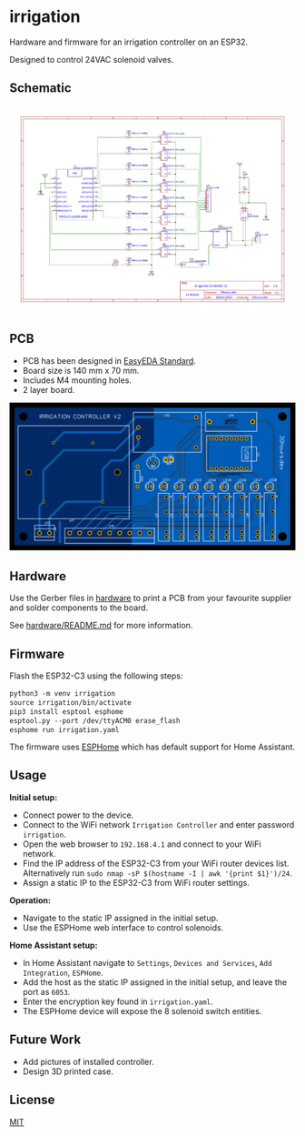 # irrigation

Hardware and firmware for an irrigation controller on an ESP32. 

Designed to control 24VAC solenoid valves.

## Schematic

![Schematic](./schematic.svg "Schematic")

## PCB

- PCB has been designed in [EasyEDA Standard](https://easyeda.com/).
- Board size is 140 mm x 70 mm.
- Includes M4 mounting holes.
- 2 layer board.

![PCB](./pcb.svg "PCB")

## Hardware

Use the Gerber files in [hardware](hardware) to print a PCB from your favourite supplier and solder components to the board.

See [hardware/README.md](hardware/README.md) for more information.

## Firmware

Flash the ESP32-C3 using the following steps:

```
python3 -m venv irrigation
source irrigation/bin/activate
pip3 install esptool esphome
esptool.py --port /dev/ttyACM0 erase_flash
esphome run irrigation.yaml
```

The firmware uses [ESPHome](https://esphome.io/index.html) which has default support for Home Assistant.

## Usage

**Initial setup:**

- Connect power to the device.
- Connect to the WiFi network `Irrigation Controller` and enter password `irrigation`.
- Open the web browser to `192.168.4.1` and connect to your WiFi network.
- Find the IP address of the ESP32-C3 from your WiFi router devices list. Alternatively run `sudo nmap -sP $(hostname -I | awk '{print $1}')/24`.
- Assign a static IP to the ESP32-C3 from WiFi router settings.

**Operation:**

- Navigate to the static IP assigned in the initial setup.
- Use the ESPHome web interface to control solenoids.

**Home Assistant setup:**

- In Home Assistant navigate to `Settings`, `Devices and Services`, `Add Integration`, `ESPHome`.
- Add the host as the static IP assigned in the initial setup, and leave the port as `6053`.
- Enter the encryption key found in `irrigation.yaml`.
- The ESPHome device will expose the 8 solenoid switch entities.

## Future Work

- Add pictures of installed controller.
- Design 3D printed case.

## License

[MIT](https://choosealicense.com/licenses/mit/)